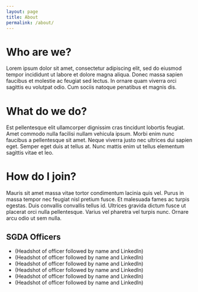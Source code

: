 ```yaml
---
layout: page
title: About
permalink: /about/
---
```


# Who are we?
Lorem ipsum dolor sit amet, consectetur adipiscing elit, sed do eiusmod tempor incididunt ut labore et dolore magna aliqua. Donec massa sapien faucibus et molestie ac feugiat sed lectus. In ornare quam viverra orci sagittis eu volutpat odio. Cum sociis natoque penatibus et magnis dis. 
# What do we do?
Est pellentesque elit ullamcorper dignissim cras tincidunt lobortis feugiat. Amet commodo nulla facilisi nullam vehicula ipsum. Morbi enim nunc faucibus a pellentesque sit amet. Neque viverra justo nec ultrices dui sapien eget. Semper eget duis at tellus at. Nunc mattis enim ut tellus elementum sagittis vitae et leo.
# How do I join?
Mauris sit amet massa vitae tortor condimentum lacinia quis vel. Purus in massa tempor nec feugiat nisl pretium fusce. Et malesuada fames ac turpis egestas. Duis convallis convallis tellus id. Ultrices gravida dictum fusce ut placerat orci nulla pellentesque. Varius vel pharetra vel turpis nunc. Ornare arcu odio ut sem nulla.

## SGDA Officers
- (Headshot of officer followed by name and LinkedIn)
- (Headshot of officer followed by name and LinkedIn)
- (Headshot of officer followed by name and LinkedIn)
- (Headshot of officer followed by name and LinkedIn)
- (Headshot of officer followed by name and LinkedIn)
- (Headshot of officer followed by name and LinkedIn)
